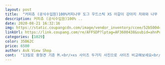 ```yaml
---
layout: post 
title:  "커피츄 (공식수입원)100%커피나무 도그 우드스틱 XS 이갈이 강아지 치와와 나무 장난감, 1개" 
description: 커피츄 (공식수입원)100% ..
date: 2020-08-21 16:32:16 
img: https://static.coupangcdn.com/image/vendor_inventory/ccee/52b500d4118885b384170feb9418ab8703f2b69b8c17c78708a10b52261b.jpg 
linkUrl: https://link.coupang.com/re/AFFSDP?lptag=AF3600438&subid=ahnPublicAsk&pageKey=335232129&itemId=1069823712&vendorItemId=5558056700&traceid=V0-113-883fbc02138729f3 
categories: [1029] 
color: 35B62C 
price: 6500 
author: Ask View Shop 
cont:  "13킬로 중형견 기준 M.<br/>xs 사이즈 두가지 사진으로 사이즈 비교해보세요<br/>강아지가 주자 마자 물고 난리났어요<br/>깨문후 나무조각들이 떨어지는게 단점이지만 어쩔수없는 부분이니,<br/>다른것들 쿠팡서 이래저래 많이?삿었는데<br/>더 좋았던건 깨문 조각들이 날카로울까봐 걱정했는데<br/>먹고나서도 특별한 이상이 없어 보여 그건 맘이 놓이네여<br/>먹어도 된다는 설명보고 주문했어요<br/>무얼 사줄까 고민하다가<br/>부스러기가 있는건 좀 그렇고 포장이 좀 허술?했으나 제품 자체는 괜찮은듯요<br/>생각보다 날카롭지 않아서 안심이 되었고 냄새도 나무냄새가나며<br/>아이들이 너무 좋아합니다<br/>양끝 마무리도 깔끔하게 되서 더 좋습니다<br/>오 이거 좋네요<br/>왜 진작 안사줬나 후회가 될정도로 이갈이시기에 맞게 잘 산것같아요!<br/>이갈이 중인 아이에게 추천해요<br/>이갈이중인 아이인데<br/>이걸 구매했는데<br/>이틀만에 반도 안남게 갉아먹었서 좀 가성비가 떨어지는듯했으나<br/>처음사보는거라 어떨지 궁금했는데 만족합니다!<br/>큰아이들.<br/>작은아이 상관없이 모두 좋아하고<br/>혈변에다가 토하고 해서<br/>" 
---
```


